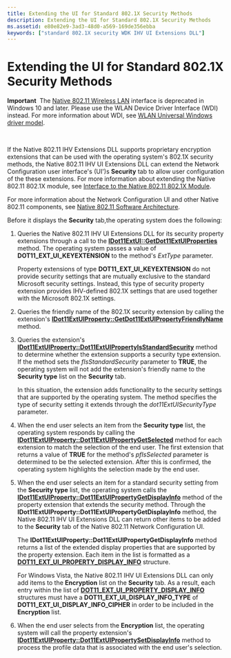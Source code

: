 ```yaml
---
title: Extending the UI for Standard 802.1X Security Methods
description: Extending the UI for Standard 802.1X Security Methods
ms.assetid: e80e82e9-3ad3-48d0-a569-169de356ebba
keywords: ["standard 802.1X security WDK IHV UI Extensions DLL"]
---
```


# Extending the UI for Standard 802.1X Security Methods


**Important**  The [Native 802.11 Wireless LAN](native-802-11-wireless-lan4.md) interface is deprecated in Windows 10 and later. Please use the WLAN Device Driver Interface (WDI) instead. For more information about WDI, see [WLAN Universal Windows driver model](wifi-universal-driver-model.md).

 

If the Native 802.11 IHV Extensions DLL supports proprietary encryption extensions that can be used with the operating system's 802.1X security methods, the Native 802.11 IHV UI Extensions DLL can extend the Network Configuration user interface's (UI')s **Security** tab to allow user configuration of the these extensions. For more information about extending the Native 802.11 802.1X module, see [Interface to the Native 802.11 802.1X Module](interface-to-the-native-802-11-802-1x-module.md).

For more information about the Network Configuration UI and other Native 802.11 components, see [Native 802.11 Software Architecture](native-802-11-software-architecture.md).

Before it displays the **Security** tab,the operating system does the following:

1.  Queries the Native 802.11 IHV UI Extensions DLL for its security property extensions through a call to the [**IDot11ExtUI::GetDot11ExtUIProperties**](https://msdn.microsoft.com/library/windows/hardware/ff553776) method. The operating system passes a value of **DOT11\_EXT\_UI\_KEYEXTENSION** to the method's *ExtType* parameter.

    Property extensions of type **DOT11\_EXT\_UI\_KEYEXTENSION** do not provide security settings that are mutually exclusive to the standard Microsoft security settings. Instead, this type of security property extension provides IHV-defined 802.1X settings that are used together with the Microsoft 802.1X settings.

2.  Queries the friendly name of the 802.1X security extension by calling the extension's [**IDot11ExtUIProperty::GetDot11ExtUIPropertyFriendlyName**](https://msdn.microsoft.com/library/windows/hardware/ff553768) method.

3.  Queries the extension's [**IDot11ExtUIProperty::Dot11ExtUIPropertyIsStandardSecurity**](https://msdn.microsoft.com/library/windows/hardware/ff553760) method to determine whether the extension supports a security type extension. If the method sets the *fIsStandardSecurity* parameter to **TRUE**, the operating system will not add the extension's friendly name to the **Security type** list on the **Security** tab.

    In this situation, the extension adds functionality to the security settings that are supported by the operating system. The method specifies the type of security setting it extends through the *dot11ExtUISecurityType* parameter.

4.  When the end user selects an item from the **Security type** list, the operating system responds by calling the [**IDot11ExtUIProperty::Dot11ExtUIPropertyGetSelected**](https://msdn.microsoft.com/library/windows/hardware/ff553753) method for each extension to match the selection of the end user. The first extension that returns a value of **TRUE** for the method's *pfIsSelected* parameter is determined to be the selected extension. After this is confirmed, the operating system highlights the selection made by the end user.

5.  When the end user selects an item for a standard security setting from the **Security type** list, the operating system calls the [**IDot11ExtUIProperty::Dot11ExtUIPropertyGetDisplayInfo**](https://msdn.microsoft.com/library/windows/hardware/ff553752) method of the property extension that extends the security method. Through the **IDot11ExtUIProperty::Dot11ExtUIPropertyGetDisplayInfo** method, the Native 802.11 IHV UI Extensions DLL can return other items to be added to the **Security** tab of the Native 802.11 Network Configuration UI.

    The **IDot11ExtUIProperty::Dot11ExtUIPropertyGetDisplayInfo** method returns a list of the extended display properties that are supported by the property extension. Each item in the list is formatted as a [**DOT11\_EXT\_UI\_PROPERTY\_DISPLAY\_INFO**](https://msdn.microsoft.com/library/windows/hardware/ff548637) structure.

    For Windows Vista, the Native 802.11 IHV UI Extensions DLL can only add items to the **Encryption** list on the **Security** tab. As a result, each entry within the list of [**DOT11\_EXT\_UI\_PROPERTY\_DISPLAY\_INFO**](https://msdn.microsoft.com/library/windows/hardware/ff548637) structures must have a **DOT11\_EXT\_UI\_DISPLAY\_INFO\_TYPE** of **DOT11\_EXT\_UI\_DISPLAY\_INFO\_CIPHER** in order to be included in the **Encryption** list.

6.  When the end user selects from the **Encryption** list, the operating system will call the property extension's [**IDot11ExtUIProperty::Dot11ExtUIPropertySetDisplayInfo**](https://msdn.microsoft.com/library/windows/hardware/ff553763) method to process the profile data that is associated with the end user's selection.

 

 





